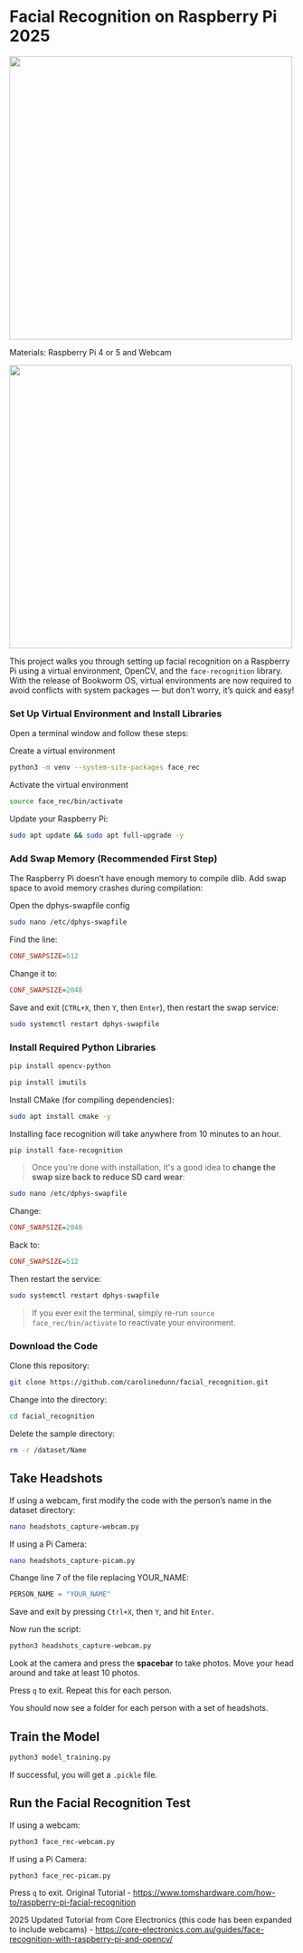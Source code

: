 # Facial Recognition on Raspberry Pi 2025


<img src="https://github.com/carolinedunn/facial_recognition/blob/main/photo/screenshot.png?raw=true" width="500"/>


Materials: Raspberry Pi 4 or 5 and Webcam

<img src="https://github.com/carolinedunn/facial_recognition/blob/main/photo/webcamandRPi4.JPG?raw=true" width="500"/>

This project walks you through setting up facial recognition on a Raspberry Pi using a virtual environment, OpenCV, and the `face-recognition` library. With the release of Bookworm OS, virtual environments are now required to avoid conflicts with system packages — but don’t worry, it’s quick and easy!

### Set Up Virtual Environment and Install Libraries

Open a terminal window and follow these steps:

Create a virtual environment
```bash
python3 -m venv --system-site-packages face_rec
```

Activate the virtual environment
```bash
source face_rec/bin/activate
```

Update your Raspberry Pi:

```bash
sudo apt update && sudo apt full-upgrade -y
```

### Add Swap Memory (Recommended First Step)

The Raspberry Pi doesn’t have enough memory to compile dlib. Add swap space to avoid memory crashes during compilation:

Open the dphys-swapfile config
```bash
sudo nano /etc/dphys-swapfile
```

Find the line:

```ini
CONF_SWAPSIZE=512
```

Change it to:

```ini
CONF_SWAPSIZE=2048
```

Save and exit (`CTRL+X`, then `Y`, then `Enter`), then restart the swap service:

```bash
sudo systemctl restart dphys-swapfile
```

### Install Required Python Libraries

```bash
pip install opencv-python
```

```bash
pip install imutils
```
Install CMake (for compiling dependencies):

```bash
sudo apt install cmake -y
```

Installing face recognition will take anywhere from 10 minutes to an hour.

```bash
pip install face-recognition
```

> Once you're done with installation, it's a good idea to **change the swap size back to reduce SD card wear**:

```bash
sudo nano /etc/dphys-swapfile
```

Change:

```ini
CONF_SWAPSIZE=2048
```
Back to:

```ini
CONF_SWAPSIZE=512
```

Then restart the service:

```bash
sudo systemctl restart dphys-swapfile
```

> If you ever exit the terminal, simply re-run `source face_rec/bin/activate` to reactivate your environment.



### Download the Code

Clone this repository:

```bash
git clone https://github.com/carolinedunn/facial_recognition.git
```
Change into the directory:

```bash
cd facial_recognition
```

Delete the sample directory:

```bash
rm -r /dataset/Name
```

## Take Headshots

If using a webcam, first modify the code with the person’s name in the dataset directory:

```bash
nano headshots_capture-webcam.py
```

If using a Pi Camera:

```bash
nano headshots_capture-picam.py
```

Change line 7 of the file replacing YOUR_NAME:

```python
PERSON_NAME = "YOUR_NAME"
```

Save and exit by pressing `Ctrl+X`, then `Y`, and hit `Enter`.

Now run the script:

```bash
python3 headshots_capture-webcam.py
```

Look at the camera and press the **spacebar** to take photos. Move your head around and take at least 10 photos.

Press `q` to exit. Repeat this for each person.

You should now see a folder for each person with a set of headshots.

## Train the Model

```bash
python3 model_training.py
```

If successful, you will get a `.pickle` file.

## Run the Facial Recognition Test

If using a webcam:

```bash
python3 face_rec-webcam.py
```

If using a Pi Camera:

```bash
python3 face_rec-picam.py
```

Press `q` to exit.
Original Tutorial - https://www.tomshardware.com/how-to/raspberry-pi-facial-recognition


2025 Updated Tutorial from Core Electronics (this code has been expanded to include webcams) - https://core-electronics.com.au/guides/face-recognition-with-raspberry-pi-and-opencv/
